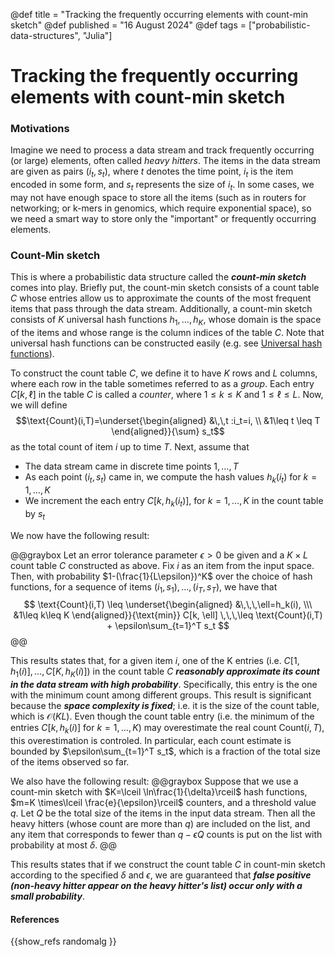 @def title = "Tracking the frequently occurring elements with count-min sketch"
@def published = "16 August 2024"
@def tags = ["probabilistic-data-structures", "Julia"]

# Tracking the frequently occurring elements with count-min sketch

### Motivations 
Imagine we need to process a data stream and track frequently occurring (or large) elements, often called *heavy hitters*. The items in the data stream are given as pairs $(i_t, s_t)$, where $t$ denotes the time point, $i_t$ is the item encoded in some form, and $s_t$ represents the size of $i_t$. In some cases, we may not have enough space to store all the items (such as in routers for networking; or k-mers in genomics, which require exponential space), so we need a smart way to store only the "important" or frequently occurring elements.


### Count-Min sketch
This is where a probabilistic data structure called the __*count-min sketch*__ comes into play. Briefly put, the count-min sketch consists of a count table $C$ whose entries allow us to approximate the counts of the most frequent items that pass through the data stream. Additionally, a count-min sketch consists of $K$ universal hash functions $h_1,\dots,h_K$, whose domain is the space of the items and whose range is the column indices of the table $C$. Note that universal hash functions can be constructed easily (e.g. see [Universal hash functions](../hash_fcn)).

To construct the count table $C$, we define it to have $K$ rows and $L$ columns, where each row in the table sometimes referred to as a *group*. Each entry $C[k,\ell]$ in the table $C$ is called a *counter*, where $1\leq k \leq K$ and $1\leq \ell \leq L$. Now, we will define 
$$\text{Count}(i,T)=\underset{\begin{aligned} &\,\,t :i_t=i, \\  &1\leq t \leq T \end{aligned}}{\sum} s_t$$
as the total count of item $i$ up to time $T$. Next, assume that 
* The data stream came in discrete time points $1,\dots,T$
* As each point $(i_t,s_t)$ came in, we compute the hash values $h_k(i_t)$ for $k=1,\dots,K$
* We increment the each entry $C[k,\,h_k(i_t)]$, for $k=1,\dots,K$ in the count table by $s_t$

We now have the following result:

@@graybox
Let an error tolerance parameter $\epsilon > 0$ be given and a $K\times L$ count table $C$ constructed as above. Fix $i$ as an item from the input space. Then, with probability $1-(\frac{1}{L\epsilon})^K$ over the choice of hash functions, for a sequence of items $(i_1,s_1),\dots,(i_T,s_T)$, we have that 
$$
\text{Count}(i,T) \leq  \underset{\begin{aligned} &\,\,\,\ell=h_k(i), \\\ &1\leq k\leq K \end{aligned}}{\text{min}} C[k, \ell] \,\,\,\leq \text{Count}(i,T) + \epsilon\sum_{t=1}^T s_t
$$
@@

This results states that, for a given item $i$, one of the K entries (i.e. $C[1,h_1(i)],\dots,C[K,h_K(i)]$) in the count table $C$  __*reasonably approximate its count in the data stream with high probability*__. Specifically, this entry is the one with the minimum count among different groups. This result is significant because the __*space complexity is fixed*__; i.e. it is the size of the count table, which is $\mathcal O(KL)$. Even though the count table entry (i.e. the minimum of the entries $C[k,h_k(i)]$ for $k=1,\dots,K$) may overestimate the real count $\text{Count}(i,T)$, this overestimation is controled. In particular, each count estimate is bounded by $\epsilon\sum_{t=1}^T s_t$, which is a fraction of the total size of the items observed so far.

We also have the following result:
@@graybox
Suppose that we use a count-min sketch with $K=\lceil \ln\frac{1}{\delta}\rceil$ hash functions, $m=K \times\lceil \frac{e}{\epsilon}\rceil$ counters, and a threshold value $q$. Let $Q$ be the total size of the items in the input data stream. Then all the heavy hitters (whose count are more than $q$) are included on the list, and any item that corresponds to fewer than $q-\epsilon Q$ counts is put on the list with probability at most $\delta$.
@@

This results states that if we construct the count table $C$ in count-min sketch according to the specified $\delta$ and $\epsilon$, we are guaranteed that __*false positive (non-heavy hitter appear on the heavy hitter's list) occur only with a small probability*__.

 <!-- we require two parameters $\delta$ and $\epsilon$, which we will see how it relates to the gurantees of such approach shortly. Specifically, -->

#### References

{{show_refs randomalg }}